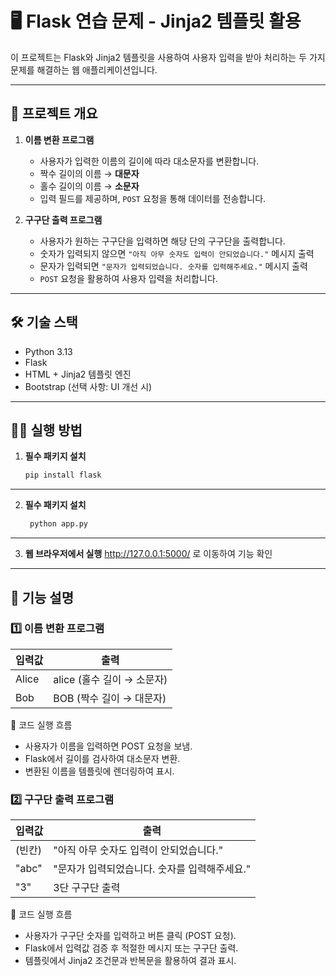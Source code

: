 # 🖥️ Flask 연습 문제 - Jinja2 템플릿 활용

이 프로젝트는 Flask와 Jinja2 템플릿을 사용하여 사용자 입력을 받아 처리하는 두 가지 문제를 해결하는 웹 애플리케이션입니다.

---

## 🚀 프로젝트 개요

1. **이름 변환 프로그램**
   - 사용자가 입력한 이름의 길이에 따라 대소문자를 변환합니다.
   - 짝수 길이의 이름 → **대문자**
   - 홀수 길이의 이름 → **소문자**
   - 입력 필드를 제공하며, `POST` 요청을 통해 데이터를 전송합니다.

2. **구구단 출력 프로그램**
   - 사용자가 원하는 구구단을 입력하면 해당 단의 구구단을 출력합니다.
   - 숫자가 입력되지 않으면 `"아직 아무 숫자도 입력이 안되었습니다."` 메시지 출력
   - 문자가 입력되면 `"문자가 입력되었습니다. 숫자를 입력해주세요."` 메시지 출력
   - `POST` 요청을 활용하여 사용자 입력을 처리합니다.

---

## 🛠️ 기술 스택

- Python 3.13
- Flask
- HTML + Jinja2 템플릿 엔진
- Bootstrap (선택 사항: UI 개선 시)

---

## 🏃‍♂️ 실행 방법

1. **필수 패키지 설치**
   ```sh
   pip install flask


---

2. **필수 패키지 설치**
   ```sh
    python app.py

---

3. **웹 브라우저에서 실행**
    http://127.0.0.1:5000/ 로 이동하여 기능 확인

---

## 📝 기능 설명
### 1️⃣ 이름 변환 프로그램

|입력값|출력|
|------|--------|
|Alice|alice (홀수 길이 → 소문자) |
|Bob|BOB (짝수 길이 → 대문자)|

📌 코드 실행 흐름

- 사용자가 이름을 입력하면 POST 요청을 보냄.
- Flask에서 길이를 검사하여 대소문자 변환.
- 변환된 이름을 템플릿에 렌더링하여 표시.

### 2️⃣ 구구단 출력 프로그램
|입력값|출력|
|------|--------|
|(빈칸)|"아직 아무 숫자도 입력이 안되었습니다." |
|"abc"|"문자가 입력되었습니다. 숫자를 입력해주세요."|
|"3"|3단 구구단 출력|

📌 코드 실행 흐름

- 사용자가 구구단 숫자를 입력하고 버튼 클릭 (POST 요청).
- Flask에서 입력값 검증 후 적절한 메시지 또는 구구단 출력.
- 템플릿에서 Jinja2 조건문과 반복문을 활용하여 결과 표시.